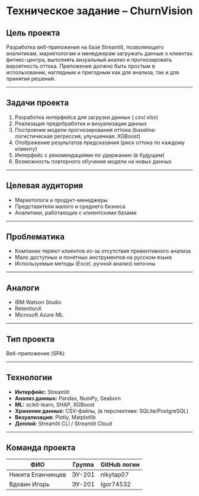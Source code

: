 # Техническое задание – ChurnVision

## Цель проекта

Разработка веб-приложения на базе Streamlit, позволяющего аналитикам, маркетологам и менеджерам загружать данные о клиентах фитнес-центра, выполнять визуальный анализ и прогнозировать вероятность оттока. Приложение должно быть простым в использовании, наглядным и пригодным как для анализа, так и для принятия решений.



---

## Задачи проекта

1. Разработка интерфейса для загрузки данных (.csv/.xlsx)
2. Реализация предобработки и визуализации данных
3. Построение модели прогнозирования оттока (baseline: логистическая регрессия, улучшенная: XGBoost)
4. Отображение результатов предсказания (риск оттока по каждому клиенту)
5. Интерфейс с рекомендациями по удержанию (в будущем)
6. Возможность повторного обучения модели на новых данных

---

## Целевая аудитория

- Маркетологи и продукт-менеджеры
- Представители малого и среднего бизнеса
- Аналитики, работающие с клиентскими базами

---

## Проблематика

- Компании теряют клиентов из-за отсутствия превентивного анализа
- Мало доступных и понятных инструментов на русском языке
- Используемые методы (Excel, ручной анализ) неточны

---

## Аналоги

- IBM Watson Studio
- RetentionX
- Microsoft Azure ML

---

## Тип проекта

Веб-приложение (SPA)

---

## Технологии

- **Интерфейс:** Streamlit
- **Анализ данных:** Pandas, NumPy, Seaborn
- **ML:** scikit-learn, SHAP, XGBoost
- **Хранение данных:** 	CSV-файлы, (в перспективе: SQLite/PostgreSQL)
- **Визуализация:** 	Plotly, Matplotlib
- **Деплой:** 	Streamlit CLI / Streamlit Cloud

---

## Команда проекта

| ФИО              | Группа     | GitHub логин   |
|------------------|------------|----------------|
| Никита Епанчинцев| ЭУ-201     | nikytap07      |
| Вдовин Игорь     | ЭУ-201     | Igor74532      |
